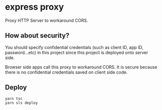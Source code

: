 # express proxy

Proxy HTTP Server to workaround CORS.


## How about security?

You should specify confidential credentials (such as client ID, app ID, password...etc) in this project since this project is deployed onto server side.

Browser side apps call this proxy to workaround CORS. It is secure because there is no confidential credentials saved on client side code.


## Deploy

```
yarn tsc
yarn sls deploy
```